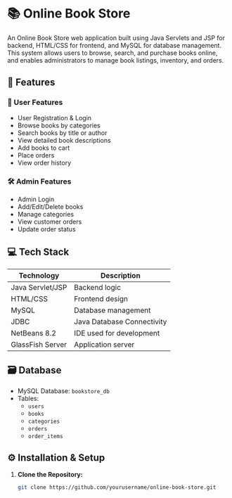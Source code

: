 # 📚 Online Book Store

An Online Book Store web application built using Java Servlets and JSP for backend, HTML/CSS for frontend, and MySQL for database management. This system allows users to browse, search, and purchase books online, and enables administrators to manage book listings, inventory, and orders.

## 🚀 Features

### 👤 User Features
- User Registration & Login
- Browse books by categories
- Search books by title or author
- View detailed book descriptions
- Add books to cart
- Place orders
- View order history

### 🛠️ Admin Features
- Admin Login
- Add/Edit/Delete books
- Manage categories
- View customer orders
- Update order status

## 💻 Tech Stack

| Technology       | Description                           |
|------------------|---------------------------------------|
| Java Servlet/JSP | Backend logic                         |
| HTML/CSS         | Frontend design                       |
| MySQL            | Database management                   |
| JDBC             | Java Database Connectivity            |
| NetBeans 8.2     | IDE used for development              |
| GlassFish Server | Application server                    |

## 🗃️ Database

- MySQL Database: `bookstore_db`
- Tables:
  - `users`
  - `books`
  - `categories`
  - `orders`
  - `order_items`

## ⚙️ Installation & Setup

1. **Clone the Repository:**
   ```bash
   git clone https://github.com/yourusername/online-book-store.git
